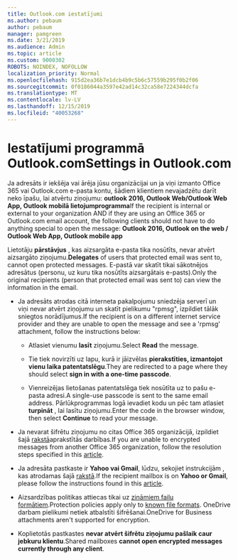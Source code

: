 ```yaml
---
title: Outlook.com iestatījumi
ms.author: pebaum
author: pebaum
manager: pamgreen
ms.date: 3/21/2019
ms.audience: Admin
ms.topic: article
ms.custom: 9000302
ROBOTS: NOINDEX, NOFOLLOW
localization_priority: Normal
ms.openlocfilehash: 915d2ea36b7e1dcb4b9c5b6c57559b295f0b2f06
ms.sourcegitcommit: 0f0186044a3597e42ad14c32ca58e7224344dcfa
ms.translationtype: MT
ms.contentlocale: lv-LV
ms.lasthandoff: 12/15/2019
ms.locfileid: "40053268"
---
```

# <a name="settings-in-outlookcom"></a><span data-ttu-id="dc1a0-102">Iestatījumi programmā Outlook.com</span><span class="sxs-lookup"><span data-stu-id="dc1a0-102">Settings in Outlook.com</span></span>

<span data-ttu-id="dc1a0-103">Ja adresāts ir iekšēja vai ārēja jūsu organizācijai un ja viņi izmanto Office 365 vai Outlook.com e-pasta kontu, šādiem klientiem nevajadzētu darīt neko īpašu, lai atvērtu ziņojumu: **outlook 2016, Outlook Web/Outlook Web App, Outlook mobilā lietojumprogramma**</span><span class="sxs-lookup"><span data-stu-id="dc1a0-103">If the recipient is internal or external to your organization AND if they are using an Office 365 or Outlook.com email account, the following clients should not have to do anything special to open the message: **Outlook 2016, Outlook on the web / Outlook Web App, Outlook mobile app**</span></span>

<span data-ttu-id="dc1a0-104">Lietotāju **pārstāvjus** , kas aizsargāta e-pasta tika nosūtīts, nevar atvērt aizsargāto ziņojumu.</span><span class="sxs-lookup"><span data-stu-id="dc1a0-104">**Delegates** of users that protected email was sent to, cannot open protected messages.</span></span> <span data-ttu-id="dc1a0-105">E-pastā var skatīt tikai sākotnējos adresātus (personu, uz kuru tika nosūtīts aizsargātais e-pasts).</span><span class="sxs-lookup"><span data-stu-id="dc1a0-105">Only the original recipients (person that protected email was sent to) can view the information in the email.</span></span>

- <span data-ttu-id="dc1a0-106">Ja adresāts atrodas citā interneta pakalpojumu sniedzēja serverī un viņi&nbsp;nevar atvērt ziņojumu un skatīt pielikumu "rpmsg", izpildiet tālāk sniegtos norādījumus.</span><span class="sxs-lookup"><span data-stu-id="dc1a0-106">If the recipient is on a different internet service provider and they are&nbsp;unable to open the message and see a 'rpmsg' attachment, follow the instructions below:</span></span>
    
    - <span data-ttu-id="dc1a0-107">Atlasiet vienumu **lasīt** ziņojumu.</span><span class="sxs-lookup"><span data-stu-id="dc1a0-107">Select **Read** the message.</span></span>
    
    - <span data-ttu-id="dc1a0-108">Tie tiek novirzīti uz lapu, kurā ir jāizvēlas **pierakstīties, izmantojot vienu laika patentatslēgu**.</span><span class="sxs-lookup"><span data-stu-id="dc1a0-108">They are redirected to a page where they should select **sign in with a one-time passcode**.</span></span>
    
    - <span data-ttu-id="dc1a0-109">Vienreizējas lietošanas patentatslēga tiek nosūtīta uz to pašu e-pasta adresi.</span><span class="sxs-lookup"><span data-stu-id="dc1a0-109">A single-use passcode is sent to the same email address.</span></span> <span data-ttu-id="dc1a0-110">Pārlūkprogrammas logā ievadiet kodu un pēc tam atlasiet **turpināt** , lai lasītu ziņojumu.</span><span class="sxs-lookup"><span data-stu-id="dc1a0-110">Enter the code in the browser window, then select **Continue** to read your message.</span></span>

- <span data-ttu-id="dc1a0-111">Ja nevarat šifrētu ziņojumu no citas Office 365 organizācijā, izpildiet šajā [rakstā](https://support.office.com/article/known-issues-opening-irm-protected-emails-sent-from-users-in-other-office-365-organizations-0dec0593-a05d-4aa2-8445-9311ebab3164)aprakstītās darbības.</span><span class="sxs-lookup"><span data-stu-id="dc1a0-111">If you are unable to encrypted messages from another Office 365 organization, follow the resolution steps specified in this [article](https://support.office.com/article/known-issues-opening-irm-protected-emails-sent-from-users-in-other-office-365-organizations-0dec0593-a05d-4aa2-8445-9311ebab3164).</span></span>

- <span data-ttu-id="dc1a0-112">Ja adresāta pastkaste ir **Yahoo vai Gmail**, lūdzu, sekojiet instrukcijām</span> , kas atrodamas šajā [rakstā](https://support.office.com/article/how-do-i-open-a-protected-message-1157a286-8ecc-4b1e-ac43-2a608fbf3098).</span><span class="sxs-lookup"><span data-stu-id="dc1a0-112">If the recipient mailbox is on **Yahoo or Gmail**, please follow the instructions</span> found in this [article](https://support.office.com/article/how-do-i-open-a-protected-message-1157a286-8ecc-4b1e-ac43-2a608fbf3098).</span></span>

- <span data-ttu-id="dc1a0-113">Aizsardzības politikas attiecas tikai uz [zināmiem failu formātiem](https://docs.microsoft.com/azure/information-protection/rms-client/client-admin-guide-file-types).</span><span class="sxs-lookup"><span data-stu-id="dc1a0-113">Protection policies apply only to [known file formats](https://docs.microsoft.com/azure/information-protection/rms-client/client-admin-guide-file-types).</span></span> <span data-ttu-id="dc1a0-114">OneDrive darbam pielikumi netiek atbalstīti šifrēšanai.</span><span class="sxs-lookup"><span data-stu-id="dc1a0-114">OneDrive for Business attachments aren't supported for encryption.</span></span>

- <span data-ttu-id="dc1a0-115">Koplietotās pastkastes **nevar atvērt šifrētu ziņojumu pašlaik caur jebkuru klientu**.</span><span class="sxs-lookup"><span data-stu-id="dc1a0-115">Shared mailboxes **cannot open encrypted messages currently through any client**.</span></span> 
